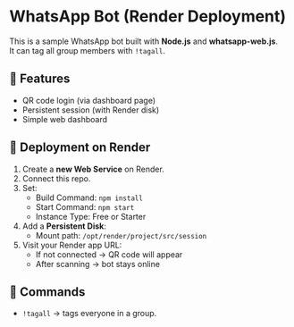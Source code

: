 # WhatsApp Bot (Render Deployment)

This is a sample WhatsApp bot built with **Node.js** and **whatsapp-web.js**.  
It can tag all group members with `!tagall`.

## 🚀 Features
- QR code login (via dashboard page)
- Persistent session (with Render disk)
- Simple web dashboard

## 🔧 Deployment on Render
1. Create a **new Web Service** on Render.
2. Connect this repo.
3. Set:
   - Build Command: `npm install`
   - Start Command: `npm start`
   - Instance Type: Free or Starter
4. Add a **Persistent Disk**:
   - Mount path: `/opt/render/project/src/session`
5. Visit your Render app URL:
   - If not connected → QR code will appear
   - After scanning → bot stays online

## 💬 Commands
- `!tagall` → tags everyone in a group.